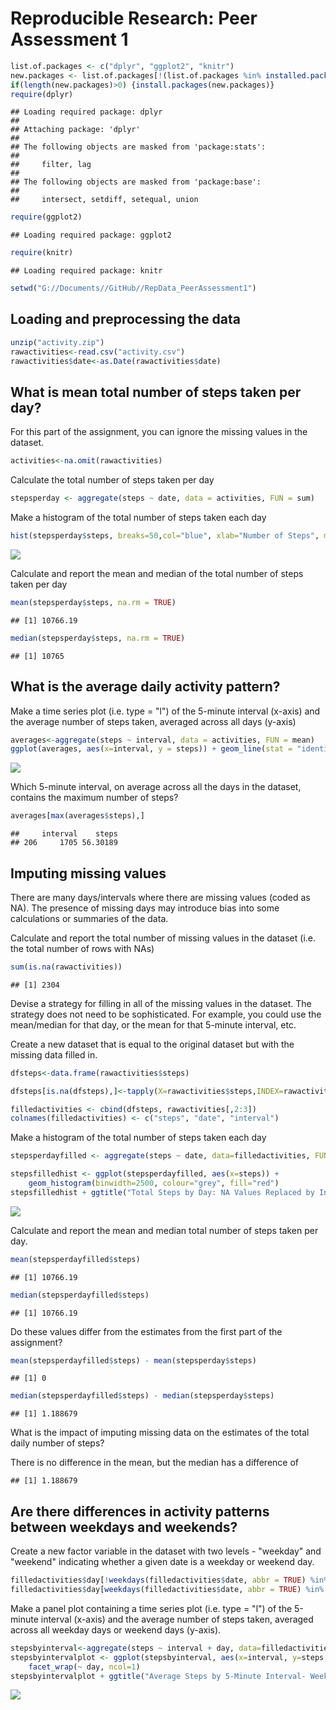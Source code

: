 # Reproducible Research: Peer Assessment 1

```r
list.of.packages <- c("dplyr", "ggplot2", "knitr")
new.packages <- list.of.packages[!(list.of.packages %in% installed.packages()[,"Package"])]
if(length(new.packages)>0) {install.packages(new.packages)} 
require(dplyr)
```

```
## Loading required package: dplyr
## 
## Attaching package: 'dplyr'
## 
## The following objects are masked from 'package:stats':
## 
##     filter, lag
## 
## The following objects are masked from 'package:base':
## 
##     intersect, setdiff, setequal, union
```

```r
require(ggplot2)
```

```
## Loading required package: ggplot2
```

```r
require(knitr)
```

```
## Loading required package: knitr
```

```r
setwd("G://Documents//GitHub//RepData_PeerAssessment1")
```
## Loading and preprocessing the data

```r
unzip("activity.zip")
rawactivities<-read.csv("activity.csv")
rawactivities$date<-as.Date(rawactivities$date)
```

## What is mean total number of steps taken per day?
For this part of the assignment, you can ignore the missing values in the dataset.

```r
activities<-na.omit(rawactivities)
```
Calculate the total number of steps taken per day

```r
stepsperday <- aggregate(steps ~ date, data = activities, FUN = sum)
```
Make a histogram of the total number of steps taken each day

```r
hist(stepsperday$steps, breaks=50,col="blue", xlab="Number of Steps", main="Total steps per day")
```

![](PA1_template_files/figure-html/unnamed-chunk-5-1.png) 

Calculate and report the mean and median of the total number of steps taken per day

```r
mean(stepsperday$steps, na.rm = TRUE)
```

```
## [1] 10766.19
```

```r
median(stepsperday$steps, na.rm = TRUE)
```

```
## [1] 10765
```

## What is the average daily activity pattern?
Make a time series plot (i.e. type = "l") of the 5-minute interval (x-axis) and the average number of steps taken, averaged across all days (y-axis)

```r
averages<-aggregate(steps ~ interval, data = activities, FUN = mean)
ggplot(averages, aes(x=interval, y = steps)) + geom_line(stat = "identity") + ggtitle("Average Steps by 5 Minute Interval")
```

![](PA1_template_files/figure-html/unnamed-chunk-7-1.png) 

Which 5-minute interval, on average across all the days in the dataset, contains the maximum number of steps?

```r
averages[max(averages$steps),]
```

```
##     interval    steps
## 206     1705 56.30189
```
## Imputing missing values

There are many days/intervals where there are missing values (coded as NA). The presence of missing days may introduce bias into some calculations or summaries of the data.

Calculate and report the total number of missing values in the dataset (i.e. the total number of rows with NAs)

```r
sum(is.na(rawactivities))
```

```
## [1] 2304
```
Devise a strategy for filling in all of the missing values in the dataset. The strategy does not need to be sophisticated. For example, you could use the mean/median for that day, or the mean for that 5-minute interval, etc.

Create a new dataset that is equal to the original dataset but with the missing data filled in.

```r
dfsteps<-data.frame(rawactivities$steps)

dfsteps[is.na(dfsteps),]<-tapply(X=rawactivities$steps,INDEX=rawactivities$interval,FUN=mean,na.rm=TRUE)

filledactivities <- cbind(dfsteps, rawactivities[,2:3])
colnames(filledactivities) <- c("steps", "date", "interval")
```

Make a histogram of the total number of steps taken each day 

```r
stepsperdayfilled <- aggregate(steps ~ date, data=filledactivities, FUN=sum)

stepsfilledhist <- ggplot(stepsperdayfilled, aes(x=steps)) +
    geom_histogram(binwidth=2500, colour="grey", fill="red")
stepsfilledhist + ggtitle("Total Steps by Day: NA Values Replaced by Interval Mean")
```

![](PA1_template_files/figure-html/unnamed-chunk-11-1.png) 

Calculate and report the mean and median total number of steps taken per day. 

```r
mean(stepsperdayfilled$steps)
```

```
## [1] 10766.19
```

```r
median(stepsperdayfilled$steps)
```

```
## [1] 10766.19
```

Do these values differ from the estimates from the first part of the assignment? 


```r
mean(stepsperdayfilled$steps) - mean(stepsperday$steps) 
```

```
## [1] 0
```

```r
median(stepsperdayfilled$steps) - median(stepsperday$steps)
```

```
## [1] 1.188679
```

What is the impact of imputing missing data on the estimates of the total daily number of steps?

There is no difference in the mean, but the median has a difference of

```
## [1] 1.188679
```



## Are there differences in activity patterns between weekdays and weekends?

Create a new factor variable in the dataset with two levels - "weekday" and "weekend" indicating whether a given date is a weekday or weekend day.


```r
filledactivities$day[!weekdays(filledactivities$date, abbr = TRUE) %in% c("Sat", "Sun")] <-"weekday"
filledactivities$day[weekdays(filledactivities$date, abbr = TRUE) %in% c("Sat", "Sun")] <-"weekend"
```

Make a panel plot containing a time series plot (i.e. type = "l") of the 5-minute interval (x-axis) and the average number of steps taken, averaged across all weekday days or weekend days (y-axis). 



```r
stepsbyinterval<-aggregate(steps ~ interval + day, data=filledactivities, FUN=mean)
stepsbyintervalplot <- ggplot(stepsbyinterval, aes(x=interval, y=steps, group=1)) + geom_line() +
    facet_wrap(~ day, ncol=1)
stepsbyintervalplot + ggtitle("Average Steps by 5-Minute Interval- Weekday vs Weekend Days")
```

![](PA1_template_files/figure-html/unnamed-chunk-16-1.png) 

